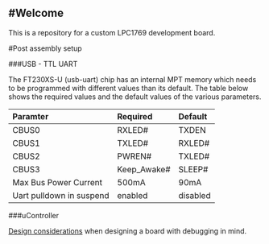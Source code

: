 #Welcome
---

This is a repository for a custom LPC1769 development board.

#Post assembly setup

###USB - TTL UART

The FT230XS-U (usb-uart) chip has an internal MPT memory which needs to be programmed with different values than its default. The table below shows the required values and the default values of the various parameters. 

| Paramter | Required  | Default |
|:---------|:----------|:--------|
| CBUS0  | RXLED# | TXDEN |
| CBUS1  | TXLED# | RXLED# |
| CBUS2  | PWREN# | TXLED# |
| CBUS3  | Keep_Awake# | SLEEP# |
| Max Bus Power Current | 500mA | 90mA |
| Uart pulldown in suspend | enabled | disabled |

###uController

 [Design considerations](https://community.nxp.com/message/630601) when designing a board with debugging in mind.
